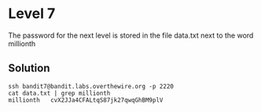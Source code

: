 # Level 7

The password for the next level is stored in the file data.txt next to the word millionth

## Solution

```console
ssh bandit7@bandit.labs.overthewire.org -p 2220
cat data.txt | grep millionth
millionth	cvX2JJa4CFALtqS87jk27qwqGhBM9plV
```
